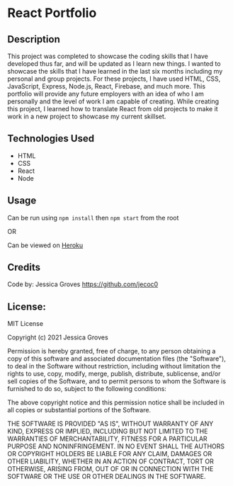 # React Portfolio

## Description

This project was completed to showcase the coding skills that I have developed thus far, and will be updated as I learn new things. I wanted to showcase the skills that I have learned in the last six months including my personal and group projects. 
For these projects, I have used HTML, CSS, JavaScript, Express, Node.js, React, Firebase, and much more.
This portfolio will provide any future employers with an idea of who I am personally and the level of work I am capable of creating.
While creating this project, I learned how to translate React from old projects to make it work in a new project to showcase my current skillset. 

## Technologies Used
- HTML
- CSS
- React
- Node
## Usage

Can be run using `npm install` then `npm start` from the root 

OR

Can be viewed on [Heroku](https://jessica-groves.herokuapp.com/)

## Credits
Code by: Jessica Groves https://github.com/jecoc0 


## License:
MIT License

Copyright (c) 2021 Jessica Groves

Permission is hereby granted, free of charge, to any person obtaining a copy
of this software and associated documentation files (the "Software"), to deal
in the Software without restriction, including without limitation the rights
to use, copy, modify, merge, publish, distribute, sublicense, and/or sell
copies of the Software, and to permit persons to whom the Software is
furnished to do so, subject to the following conditions:

The above copyright notice and this permission notice shall be included in all
copies or substantial portions of the Software.

THE SOFTWARE IS PROVIDED "AS IS", WITHOUT WARRANTY OF ANY KIND, EXPRESS OR
IMPLIED, INCLUDING BUT NOT LIMITED TO THE WARRANTIES OF MERCHANTABILITY,
FITNESS FOR A PARTICULAR PURPOSE AND NONINFRINGEMENT. IN NO EVENT SHALL THE
AUTHORS OR COPYRIGHT HOLDERS BE LIABLE FOR ANY CLAIM, DAMAGES OR OTHER
LIABILITY, WHETHER IN AN ACTION OF CONTRACT, TORT OR OTHERWISE, ARISING FROM,
OUT OF OR IN CONNECTION WITH THE SOFTWARE OR THE USE OR OTHER DEALINGS IN THE
SOFTWARE.

